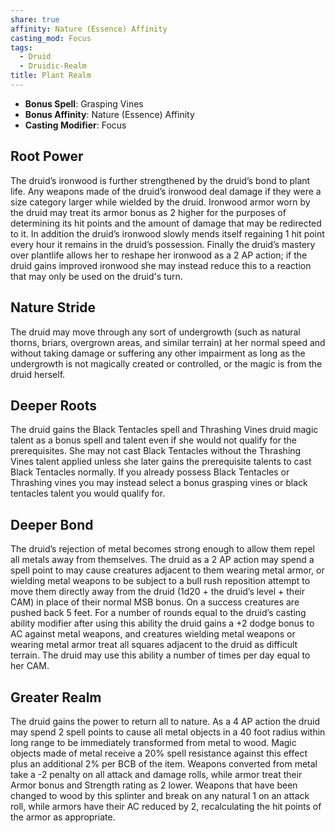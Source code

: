 ```yaml
---
share: true
affinity: Nature (Essence) Affinity
casting_mod: Focus
tags:
  - Druid
  - Druidic-Realm
title: Plant Realm
---
```

- **Bonus Spell**: Grasping Vines
- **Bonus Affinity**: Nature (Essence) Affinity
- **Casting Modifier**: Focus
## Root Power
The druid’s ironwood is further strengthened by the druid’s bond to plant life. Any weapons made of the druid’s ironwood deal damage if they were a size category larger while wielded by the druid. Ironwood armor worn by the druid may treat its armor bonus as 2 higher for the purposes of determining its hit points and the amount of damage that may be redirected to it. In addition the druid’s ironwood slowly mends itself regaining 1 hit point every hour it remains in the druid’s possession. Finally the druid’s mastery over plantlife allows her to reshape her ironwood as a 2 AP action; if the druid gains improved ironwood she may instead reduce this to a reaction that may only be used on the druid's turn.
## Nature Stride
The druid may move through any sort of undergrowth (such as natural thorns, briars, overgrown areas, and similar terrain) at her normal speed and without taking damage or suffering any other impairment as long as the undergrowth is not magically created or controlled, or the magic is from the druid herself.
## Deeper Roots
The druid gains the Black Tentacles spell and Thrashing Vines druid magic talent as a bonus spell and talent even if she would not qualify for the prerequisites. She may not cast Black Tentacles without the Thrashing Vines talent applied unless she later gains the prerequisite talents to cast Black Tentacles normally. If you already possess Black Tentacles or Thrashing vines you may instead select a bonus grasping vines or black tentacles talent you would qualify for.
## Deeper Bond
The druid’s rejection of metal becomes strong enough to allow them repel all metals away from themselves. The druid as a 2 AP action may spend a spell point to may cause creatures adjacent to them wearing metal armor, or wielding metal weapons to be subject to a bull rush reposition attempt to move them directly away from the druid (1d20 + the druid’s level + their CAM) in place of their normal MSB bonus. On a success creatures are pushed back 5 feet. For a number of rounds equal to the druid’s casting ability modifier after using this ability the druid gains a +2 dodge bonus to AC against metal weapons, and creatures wielding metal weapons or wearing metal armor treat all squares adjacent to the druid as difficult terrain. The druid may use this ability a number of times per day equal to her CAM.
## Greater Realm
The druid gains the power to return all to nature. As a 4 AP action the druid may spend 2 spell points to cause all metal objects in a 40 foot radius within long range to be immediately transformed from metal to wood. Magic objects made of metal receive a 20% spell resistance against this effect plus an additional 2% per BCB of the item. Weapons converted from metal take a -2 penalty on all attack and damage rolls, while armor treat their Armor bonus and Strength rating as 2 lower. Weapons that have been changed to wood by this splinter and break on any natural 1 on an attack roll, while armors have their AC reduced by 2, recalculating the hit points of the armor as appropriate.
